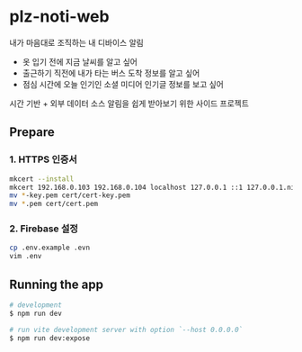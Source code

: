 # plz-noti-web

내가 마음대로 조직하는 내 디바이스 알림

- 옷 입기 전에 지금 날씨를 알고 싶어
- 출근하기 직전에 내가 타는 버스 도착 정보를 알고 싶어
- 점심 시간에 오늘 인기인 소셜 미디어 인기글 정보를 보고 싶어

시간 기반 + 외부 데이터 소스 알림을 쉽게 받아보기 위한 사이드 프로젝트

## Prepare

### 1. HTTPS 인증서

```bash
mkcert --install
mkcert 192.168.0.103 192.168.0.104 localhost 127.0.0.1 ::1 127.0.0.1.nip.io
mv *-key.pem cert/cert-key.pem
mv *.pem cert/cert.pem
```

### 2. Firebase 설정

```bash
cp .env.example .evn
vim .env
```

## Running the app

```bash
# development
$ npm run dev

# run vite development server with option `--host 0.0.0.0`
$ npm run dev:expose
```

